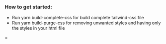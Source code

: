 ### How to get started:

- Run yarn build-complete-css for build complete tailwind-css file
- Run yarn build-purge-css for removing unwanted styles and having only the styles in your html file


=